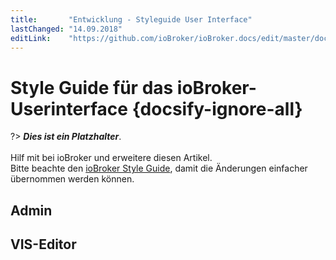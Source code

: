 ```yaml
---
title:       "Entwicklung - Styleguide User Interface"
lastChanged: "14.09.2018"
editLink:    "https://github.com/ioBroker/ioBroker.docs/edit/master/docs/dev/styleguideui.md"
---
```


# Style Guide für das ioBroker-Userinterface {docsify-ignore-all}

?> ***Dies ist ein Platzhalter***.
   <br><br>
   Hilf mit bei ioBroker und erweitere diesen Artikel.  
   Bitte beachte den [ioBroker Style Guide](community/styleguidedoc), 
   damit die Änderungen einfacher übernommen werden können.

## Admin

## VIS-Editor
